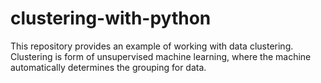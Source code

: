 # clustering-with-python
This repository provides an example of working with data clustering.
Clustering is form of unsupervised machine learning, where the machine automatically determines the grouping for data.

